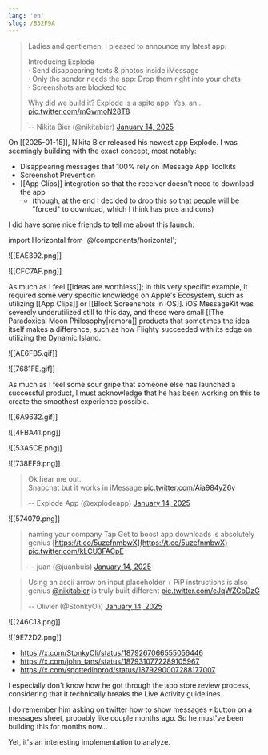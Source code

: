 ```yaml
---
lang: 'en'
slug: /B32F9A
---
```


> Ladies and gentlemen, I pleased to announce my latest app:
>
> Introducing Explode  
> · Send disappearing texts & photos inside iMessage  
> · Only the sender needs the app: Drop them right into your chats  
> · Screenshots are blocked too
>
> Why did we build it? Explode is a spite app. Yes, an… [pic.twitter.com/mGwmoN28T8](https://t.co/mGwmoN28T8)
>
> -- Nikita Bier (@nikitabier) [January 14, 2025](https://twitter.com/nikitabier/status/1879206793118658974?ref_src=twsrc%5Etfw)

On [[2025-01-15]], Nikita Bier released his newest app Explode. I was seemingly building with the exact concept, most notably:

- Disappearing messages that 100% rely on iMessage App Toolkits
- Screenshot Prevention
- [[App Clips]] integration so that the receiver doesn't need to download the app
  - (though, at the end I decided to drop this so that people will be "forced" to download, which I think has pros and cons)

I did have some nice friends to tell me about this launch:

import Horizontal from '@/components/horizontal';

<Horizontal>

![[EAE392.png]]

![[CFC7AF.png]]

</Horizontal>

As much as I feel [[ideas are worthless]]; in this very specific example, it required some very specific knowledge on Apple's Ecosystem, such as utilizing [[App Clips]] or [[Block Screenshots in iOS]]. iOS MessageKit was severely underutilized still to this day, and these were small [[The Paradoxical Moon Philosophy|remora]] products that sometimes the idea itself makes a difference, such as how Flighty succeeded with its edge on utilizing the Dynamic Island.

<Horizontal>

![[AE6FB5.gif]]

![[7681FE.gif]]

</Horizontal>

As much as I feel some sour gripe that someone else has launched a successful product, I must acknowledge that he has been working on this to create the smoothest experience possible.


<Accordion title="He basically pulled every single growth levers I could ever think of...">

![[6A9632.gif]]

![[4FBA41.png]]

![[53A5CE.png]]

![[738EF9.png]]

> Ok hear me out.  
> Snapchat but it works in iMessage [pic.twitter.com/Aia984yZ6v](https://t.co/Aia984yZ6v)
>
> -- Explode App (@explodeapp) [January 14, 2025](https://twitter.com/explodeapp/status/1879253412539433060?ref_src=twsrc%5Etfw)

![[574079.png]]

> naming your company Tap Get to boost app downloads is absolutely genius [https://t.co/5uzefnmbwX](https://t.co/5uzefnmbwX) [pic.twitter.com/kLCU3FACpE](https://t.co/kLCU3FACpE)
>
> -- juan (@juanbuis) [January 14, 2025](https://twitter.com/juanbuis/status/1879215293513572615?ref_src=twsrc%5Etfw)

> Using an ascii arrow on input placeholder + PiP instructions is also genius [@nikitabier](https://twitter.com/nikitabier?ref_src=twsrc%5Etfw) is truly built different [pic.twitter.com/cJqWZCbDzG](https://t.co/cJqWZCbDzG)
>
> -- Olivier (@StonkyOli) [January 14, 2025](https://twitter.com/StonkyOli/status/1879267066555056446?ref_src=twsrc%5Etfw)

![[246C13.png]]

![[9E72D2.png]]

- https://x.com/StonkyOli/status/1879267066555056446
- https://x.com/john_tans/status/1879310772289105967
- https://x.com/spottedinprod/status/1879290007288177007

</Accordion>

I especially don't know how he got through the app store review process, considering that it technically breaks the Live Activity guidelines.

I do remember him asking on twitter how to show messages `+` button on a messages sheet, probably like couple months ago. So he must've been building this for months now...

Yet, it's an interesting implementation to analyze.
